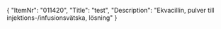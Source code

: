 {
  "ItemNr": "011420",
  "Title": "test",
  "Description": "Ekvacillin, pulver till injektions-/infusionsvätska, lösning"
}